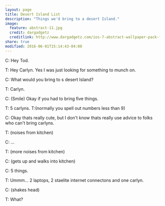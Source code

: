```yaml
---
layout: page
title: Desert Island List
description: "Things we'd bring to a desert Island."
image:
  feature: abstract-11.jpg
  credit: dargadgetz
  creditlink: http://www.dargadgetz.com/ios-7-abstract-wallpaper-pack-for-iphone-5-and-ipod-touch-retina/
share: true
modified: 2016-06-01T15:14:43-04:00
---
```


C: Hey Tod.

T: Hey Carlyn. Yes I was just looking for something to munch on.

C: What would you bring to s desert Island?

T: Carlyn.

C: (Smile) Okay if you had to bring five things.

T: 5 carlyns.
T:(normally you spell out numbers less than 9)

C: Okay thats really cute, but I don't know thats really use advice to folks who can't bring carlyns.

T: (noises from kitchen)

C: ...

T: (more noises from kitchen)

C: (gets up and walks into kitchen)

C: 5 things.

T: Ummm... 2 laptops, 2 staelite internet connectons and one carlyn.

C: (shakes head)

T: What? 
